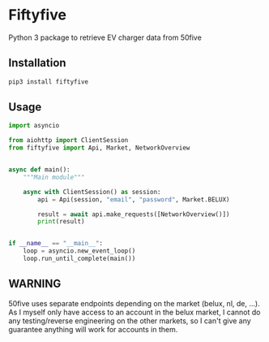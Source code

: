 # Fiftyfive

Python 3 package to retrieve EV charger data from 50five

## Installation

```bash
pip3 install fiftyfive
```

## Usage

```Python
import asyncio

from aiohttp import ClientSession
from fiftyfive import Api, Market, NetworkOverview


async def main():
    """Main module"""

    async with ClientSession() as session:
        api = Api(session, "email", "password", Market.BELUX)

        result = await api.make_requests([NetworkOverview()])
        print(result)


if __name__ == "__main__":
    loop = asyncio.new_event_loop()
    loop.run_until_complete(main())
```

## WARNING

50five uses separate endpoints depending on the market (belux, nl, de, ...). As
I myself only have access to an account in the belux market, I cannot do any
testing/reverse engineering on the other markets, so I can't give any guarantee
anything will work for accounts in them.
